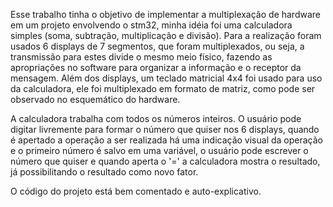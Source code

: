 Esse trabalho tinha o objetivo de implementar a multiplexação de hardware em um projeto envolvendo o stm32, minha idéia foi uma calculadora simples
(soma, subtração, multiplicação e divisão). Para a realização foram usados 6 displays de 7 segmentos, que foram multiplexados, ou seja, a transmissão para estes 
divide o mesmo meio físico, fazendo as apropriações no software para organizar a informação e o receptor da mensagem. Além dos displays, um teclado matricial 4x4
foi usado para uso da calculadora, ele foi multiplexado em formato de matriz, como pode ser observado no esquemático do hardware. 

A calculadora trabalha com todos os números inteiros. O usuário pode digitar livremente para formar o número que quiser nos 6 displays, quando é apertado a 
operação a ser realizada há uma indicação visual da operação e o primeiro número é salvo em uma variável, o usuário pode escrever o número que quiser e quando 
aperta o '=' a calculadora mostra o resultado, já possibilitando o resultado como novo fator.

O código do projeto está bem comentado e auto-explicativo.
